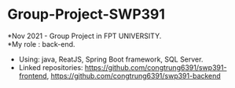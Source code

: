 # Group-Project-SWP391
*Nov 2021 - Group Project in FPT UNIVERSITY.  
*My role : back-end.
- Using: java, ReatJS, Spring Boot framework, SQL Server.
- Linked repositories: https://github.com/congtrung6391/swp391-frontend,
 https://github.com/congtrung6391/swp391-backend
